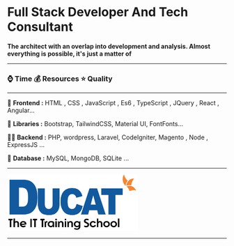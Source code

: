 # Full Stack Developer And Tech Consultant

**The architect with an overlap into development and analysis. Almost everything is possible, it's just a matter of**

<hr>

### ⌚ Time 💰 Resources  ⭐ Quality 

<hr>

🎪 **Frontend :** HTML , CSS , JavaScript , Es6 , TypeScript , JQuery , React , Angular...

🌱 **Libraries :** Bootstrap, TailwindCSS, Material UI, FontFonts...

👨‍💻 **Backend :** PHP, wordpress, Laravel, CodeIgniter, Magento , Node , ExpressJS ...

💬 **Database :** MySQL, MongoDB, SQLite ...

<hr>

<a href="https://www.ducatindia.com/" target="_blank"><img src="https://github.com/punitkatiyar/punitkatiyar/blob/main/ducat_logo.png" width="300px"></a>

<hr>

<!--
<img src="techunitbook.gif" width="49%"><img src="coder.gif" width="49%" height="300px">


### A full stack freelancer and consultant is a professional who possesses a wide range of skills and expertise in both frontend and backend development. They have the ability to work independently or as part of a team to deliver end-to-end solutions for clients or businesses.

<hr>













## Responsibilities and skills of a full stack freelancer and consultant
**Developing and maintaining websites, web applications, or software solutions.**

**Collaborating with clients or project stakeholders to understand their requirements and translate them into technical specifications.**

**Designing and implementing user interfaces (UI) and user experiences (UX) that are visually appealing, intuitive, and responsive.**

**Creating and managing databases, ensuring efficient data storage and retrieval.**

**Building and integrating APIs for seamless communication between different components of a system.**

**Implementing security measures to protect applications and user data.**

**Writing clean, well-documented, and maintainable code.**

**Conducting thorough testing and debugging to identify and fix issues.**

**Providing technical guidance, recommendations, and support to clients or project teams.**

**Staying updated with the latest industry trends, technologies, and best practices.**

- 🔭 I’m currently working on Ducat India Pvt. Ltd.
- 🌱 I’m currently learning React and node
- 👯 I’m looking to collaborate on youtube
- 🤔 I’m looking for help with ????
- 💬 i am a fullstack developer with php and node
- 📫 How to reach me: https://www.techunitbook.com
- 😄 Pronouns: https://punitkatiyar.github.io
-  ⚡ Master Guide : https://github.com/techunitbook 


-->






  

<!--#html-master-guide #css-master-guide

# wd [ uko ,rin , wtg , qpf ]

# WE [ amb , sot  ]
https://punitkatiyar.github.io/

https://designer.microsoft.com/
-->





<!-- <img src="https://punitkatiyar.github.io/profile_as_a%20developer.png" width="100%"> -->

<!-- <iframe src="https://www.linkedin.com/embed/feed/update/urn:li:share:7059503242111557632" height="633" width="504" frameborder="0" allowfullscreen="" title="Embedded post"></iframe> -->
<!-- <img src="https://user-images.githubusercontent.com/1016365/34124854-48fafa06-e3e9-11e7-8c04-251055feebee.png"> -->





